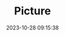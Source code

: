 ---
weight: 1
images:
- /images/edited/244.jpeg
title: Picture
date: 2023-10-28 09:15:38
tags: [luminar neo,work,24-70mm F2.8 DG DN | Art 019,ILCE-7M3,45.0,car,truck]
---